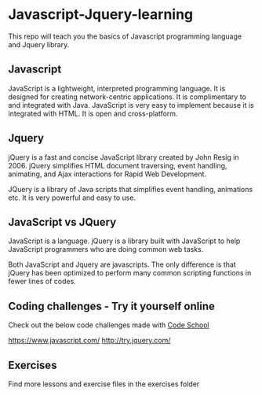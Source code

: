 # Javascript-Jquery-learning

This repo will teach you the basics of Javascript programming language and Jquery library.

Javascript
------------------

JavaScript is a lightweight, interpreted programming language. It is designed for creating network-centric applications. It is complimentary to and integrated with Java. JavaScript is very easy to implement because it is integrated with HTML. It is open and cross-platform.

Jquery
------------------

jQuery is a fast and concise JavaScript library created by John Resig in 2006. jQuery simplifies HTML document traversing, event handling, animating, and Ajax interactions for Rapid Web Development.

JQuery is a library of Java scripts that simplifies event handling, animations etc. It is very powerful and easy to use.

JavaScript vs JQuery
------------------

JavaScript is a language. jQuery is a library built with JavaScript to help JavaScript programmers who are doing common web tasks.

Both JavaScript and Jquery are javascripts. The only difference is that jQuery has been optimized to perform many common scripting functions in fewer lines of codes.

Coding challenges - Try it yourself online
------------------

Check out the below code challenges made with [Code School](https://www.codeschool.com/)

https://www.javascript.com/
http://try.jquery.com/

Exercises
------------------
Find more lessons and exercise files in the exercises folder
